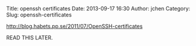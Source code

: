 Title: openssh certificates
Date: 2013-09-17 16:30
Author: jchen
Category:
Slug: openssh-certificates

http://blog.habets.pp.se/2011/07/OpenSSH-certificates

READ THIS LATER.
